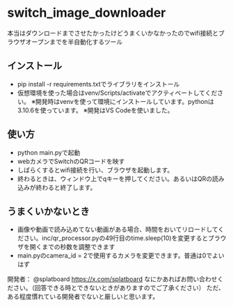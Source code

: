 # switch_image_downloader

本当はダウンロードまでさせたかったけどうまくいかなかったのでwifi接続とブラウザオープンまでを半自動化するツール

## インストール
- pip install -r requirements.txtでライブラリをインストール
- 仮想環境を使った場合はvenv/Scripts/activateでアクティベートしてください。
※開発時はvenvを使って環境にインストールしています。pythonは3.10.6を使っています。
※開発はVS Codeを使いました。

## 使い方
- python main.pyで起動
- webカメラでSwitchのQRコードを映す
- しばらくするとwifi接続を行い、ブラウザを起動します。
- 終わるときは、ウィンドウ上でqキーを押してください。あるいはQRの読み込みが終わると終了します。

## うまくいかないとき
- 画像や動画で読み込めてない動画がある場合、時間をおいてリロードしてください。inc/qr_processor.pyの49行目のtime.sleep(10)を変更するとブラウザを開くまでの秒数を調整できます
- main.pyのcamera_id = 2で使用するカメラを変更できます。普通は0でよいはず

開発者：
@splatboard
https://x.com/splatboard
なにかあればお問い合わせください。（回答できる時とできないときがありますのでご了承ください）
ただ、ある程度慣れている開発者でないと厳しいと思います。